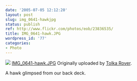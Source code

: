 ```yaml
---
date: '2005-07-05 12:12:20'
layout: post
slug: img_0641-hawkjpg
status: publish
ref: http://www.flickr.com/photos/eob/23836535/
title: IMG_0641-hawk.JPG
wordpress_id: '77'
categories:
- Photo
---
```


[![](http://photos18.flickr.com/23836535_027cd90ab1_m.jpg)](http://www.flickr.com/photos/eob/23836535/)
   [IMG_0641-hawk.JPG](http://www.flickr.com/photos/eob/23836535/)
  Originally uploaded by [Tolka Rover](http://www.flickr.com/people/eob/).

A hawk glimpsed from our back deck.

